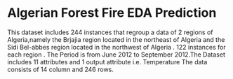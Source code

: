 # Algerian Forest Fire EDA Prediction

This dataset includes 244 instances that regroup a data of 2 regions of Algeria,namely the Brjajia region located in the northeast of Algeria and the Sidi Bel-abbes region located in the northwest of Algeria .
122 instances for each region .
The Period is from June 2012 to September 2012.The Dataset includes 11 attributes and 1 output attribute i.e. Temperature
The data consists of 14 column and 246 rows.

